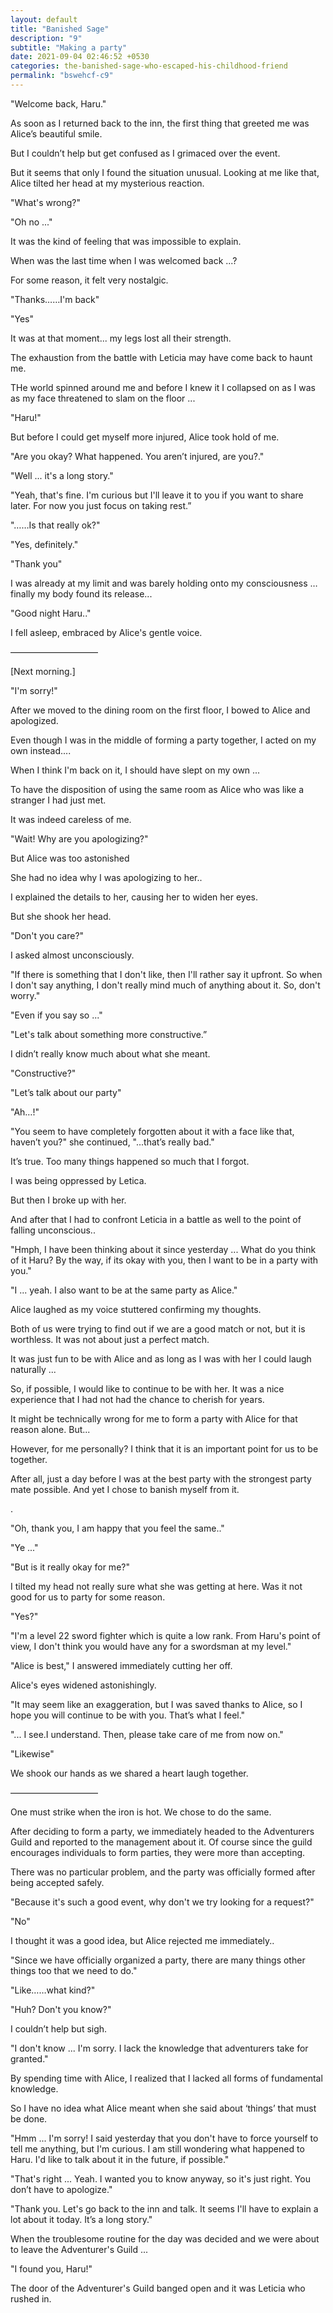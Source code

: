 ```yaml
---
layout: default
title: "Banished Sage"
description: "9"
subtitle: "Making a party"
date: 2021-09-04 02:46:52 +0530
categories: the-banished-sage-who-escaped-his-childhood-friend
permalink: "bswehcf-c9"
---
```



"Welcome back, Haru."

As soon as I returned back to the inn, the first thing that greeted me was Alice’s beautiful smile.

But I couldn’t help but get confused as I grimaced over the event.

But it seems that only I found the situation unusual. Looking at me like that, Alice tilted her head at my mysterious reaction.

"What's wrong?"

"Oh no ..."

It was the kind of feeling that was impossible to explain.

When was the last time when I was welcomed back ...?

For some reason, it felt very nostalgic.

"Thanks……I'm back"

"Yes"

It was at that moment... my legs lost all their strength.

The exhaustion from the battle with Leticia may have come back to haunt me.

THe world spinned around me and before I knew it I collapsed on as I was as my face threatened to slam on the floor ...

"Haru!"

But before I could get myself more injured, Alice took hold of me.

"Are you okay? What happened. You aren’t injured, are you?."

"Well ... it's a long story."

"Yeah, that's fine. I'm curious but I'll leave it to you if you want to share later. For now you just focus on taking rest.”

"……Is that really ok?"

"Yes, definitely."

"Thank you"

I was already at my limit and was barely holding onto my consciousness … finally my body found its release...

"Good night Haru.."

I fell asleep, embraced by Alice's gentle voice.

――――――――――

[Next morning.]

"I'm sorry!"

After we moved to the dining room on the first floor, I bowed to Alice and apologized.

Even though I was in the middle of forming a party together, I acted on my own instead....

When I think I'm back on it, I should have slept on my own ...

To have the disposition of using the same room as Alice who was like a stranger I had just met.

It was indeed careless of me.

"Wait! Why are you apologizing?"

But Alice was too astonished

She had no idea why I was apologizing to her..

I explained the details to her, causing her to widen her eyes.

But she shook her head.

"Don't you care?"

I asked almost unconsciously.

"If there is something that I don't like, then I'll rather say it upfront. So when I don't say anything, I don't really mind much of anything about it. So, don't worry."

"Even if you say so ..."

"Let's talk about something more constructive.”

I didn’t really know much about what she meant.

"Constructive?"

"Let’s talk about our party"

"Ah…!"

"You seem to have completely forgotten about it with a face like that, haven’t you?" she continued, "...that’s really bad."

It’s true. Too many things happened so much that I forgot.

I was being oppressed by Letica.

But then I broke up with her.

And after that I had to confront Leticia in a battle as well to the point of falling unconscious..

"Hmph, I have been thinking about it since yesterday ... What do you think of it Haru? By the way, if its okay with you, then I want to be in a party with you."

"I ... yeah. I also want to be at the same party as Alice."

Alice laughed as my voice stuttered confirming my thoughts.

Both of us were trying to find out if we are a good match or not, but it is worthless. It was not about just a perfect match.

It was just fun to be with Alice and as long as I was with her I could laugh naturally ...

So, if possible, I would like to continue to be with her. It was a nice experience that I had not had the chance to cherish for years.

It might be technically wrong for me to form a party with Alice for that reason alone. But...

However, for me personally? I think that it is an important point for us to be together.

After all, just a day before I was at the best party with the strongest party mate possible. And yet I chose to banish myself from it.

.

"Oh, thank you, I am happy that you feel the same.."

"Ye ..."

"But is it really okay for me?"

I tilted my head not really sure what she was getting at here.  Was it not good for us to party for some reason.

"Yes?"

"I'm a level 22 sword fighter which is quite a low rank. From Haru's point of view, I don't think you would have any for a swordsman at my level."

"Alice is best," I answered immediately cutting her off.

Alice's eyes widened astonishingly.

"It may seem like an exaggeration, but I was saved thanks to Alice, so I hope you will continue to be with you. That’s what I feel."

"... I see.I understand. Then, please take care of me from now on."

"Likewise"

We shook our hands as we shared a heart laugh together.

――――――――――

One must strike when the iron is hot. We chose to do the same.

After deciding to form a party, we immediately headed to the Adventurers Guild and reported to the management about it. Of course since the guild encourages individuals to form parties, they were more than accepting.

There was no particular problem, and the party was officially formed after being accepted safely.

"Because it's such a good event, why don't we try looking for a request?"

"No"

I thought it was a good idea, but Alice rejected me immediately..

"Since we have officially organized a party, there are many things other things too that we need to do."

"Like……what kind?"

"Huh? Don't you know?"

I couldn’t help but sigh.

"I don't know ... I'm sorry. I lack the knowledge that adventurers take for granted."

By spending time with Alice, I realized that I lacked all forms of fundamental knowledge.

So I have no idea what Alice meant when she said about ‘things’ that must be done.

"Hmm ... I'm sorry! I said yesterday that you don't have to force yourself to tell me anything, but I'm curious. I am still wondering what happened to Haru. I'd like to talk about it in the future, if possible."

"That's right ... Yeah. I wanted you to know anyway, so it's just right. You don’t have to apologize."

"Thank you. Let's go back to the inn and talk. It seems I'll have to explain a lot about it today. It’s a long story."

When the troublesome routine for the day was decided and we were about to leave the Adventurer's Guild ...

"I found you, Haru!"

The door of the Adventurer's Guild banged open and it was Leticia who rushed in.